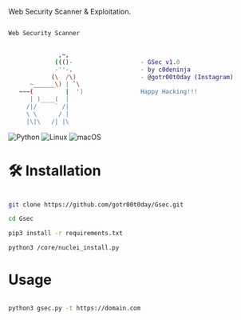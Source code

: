 Web Security Scanner &amp; Exploitation.

```bash

Web Security Scanner


              ,~,
             ((()-                   - GSec v1.0
             -''-.                   - by c0deninja 
            (\  /\)                  - @gotr00t0day (Instagram)
      ~______\) | `\
   ~~~(         |  ')                Happy Hacking!!!
      | )____(  |                    
     /|/     ` /|
     \ \      / |
     |\|\   /| |\
```
![Python](https://img.shields.io/badge/python-3670A0?style=for-the-badge&logo=python&logoColor=ffdd54)
![Linux](https://img.shields.io/badge/Linux-FCC624?style=for-the-badge&logo=linux&logoColor=black)
![macOS](https://img.shields.io/badge/mac%20os-000000?style=for-the-badge&logo=macos&logoColor=F0F0F0)

# 🛠️ Installation

```bash

git clone https://github.com/gotr00t0day/Gsec.git

cd Gsec

pip3 install -r requirements.txt

python3 /core/nuclei_install.py

```

# Usage

```bash

python3 gsec.py -t https://domain.com

```
